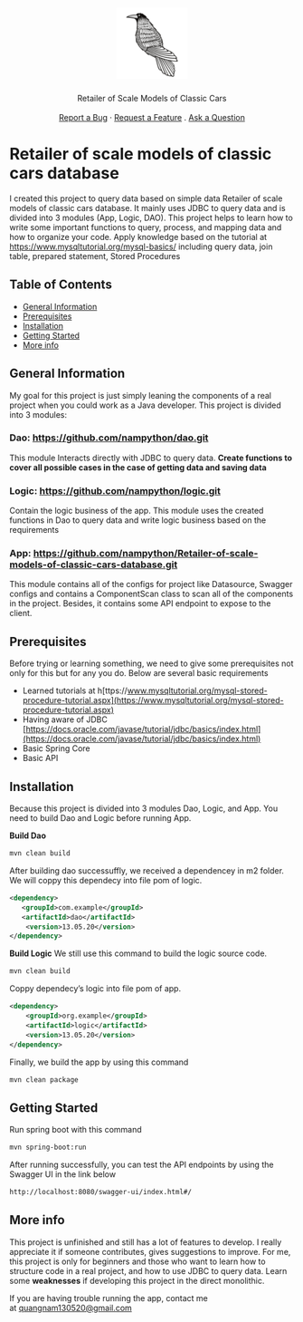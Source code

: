 <h1 align="center">
  <a href="https://github.com/nampython/IoC-Container">
    <img src="1675173432crow-bird.svg" alt="Logo" width="125" height="125">
  </a>
</h1>

<div align="center">
  Retailer of Scale Models of Classic Cars
  <br />
  <br />
  <a href="https://github.com/nampython/Retailer-of-scale-models-of-classic-cars-database/issues/new?assignees=&labels=bug&template=bug_report.md&title=">Report a Bug</a>
  ·
  <a href="https://github.com/nampython/Retailer-of-scale-models-of-classic-cars-database/issues/new?assignees=&labels=enhancement&template=feature_request.md&title=">Request a Feature</a>
  .
  <a href="https://github.com/nampython/Retailer-of-scale-models-of-classic-cars-database/discussions">Ask a Question</a>
</div>

# Retailer of scale models of classic cars database
I created this project to query data based on simple data Retailer of scale models of classic cars database. It mainly uses JDBC to query data and is divided into 3 modules (App, Logic, DAO). This project helps to learn how to write some important functions to query, process, and mapping data and how to organize your code. Apply  knowledge based on the tutorial at  https://www.mysqltutorial.org/mysql-basics/ including query data, join table, prepared statement, Stored Procedures

## Table of Contents
* [General Information](#general-information)
* [Prerequisites](#prerequisites)
* [Installation](#installation)
* [Getting Started](#getting-started)
* [More info](#more-info)

## General Information
My goal for this project is just simply leaning the components of a real project when you could work as a Java developer. This project is divided into 3 modules:

### **Dao:**  https://github.com/nampython/dao.git

This module Interacts directly with JDBC to query data. **Create functions to cover all possible cases in the case of getting data and saving data**

### **Logic**: https://github.com/nampython/logic.git

Contain the logic business of the app. This module uses the created functions in Dao to query data and write logic business based on the requirements

### **App**: https://github.com/nampython/Retailer-of-scale-models-of-classic-cars-database.git

This module contains all of the configs for project like Datasource, Swagger configs and contains a ComponentScan class to scan all of the components in the project. Besides, it contains some API endpoint to expose to the client.

## Prerequisites
Before trying or learning something, we need to give some prerequisites not only for this but for any you do. Below are several basic requirements
- Learned tutorials at h[ttps://www.mysqltutorial.org/mysql-stored-procedure-tutorial.aspx](https://www.mysqltutorial.org/mysql-stored-procedure-tutorial.aspx)
- Having aware of JDBC [https://docs.oracle.com/javase/tutorial/jdbc/basics/index.html](https://docs.oracle.com/javase/tutorial/jdbc/basics/index.html)
- Basic Spring Core
- Basic API


## Installation
Because this project is divided into 3 modules Dao, Logic, and App. You need to build Dao and Logic before running App.

**Build Dao**
```xml
mvn clean build
```
After building dao successuffly, we received a dependencey in m2 folder. We will coppy this dependecy into file pom of logic.
```xml
<dependency>
   <groupId>com.example</groupId>
   <artifactId>dao</artifactId>
    <version>13.05.20</version>
</dependency>
```
**Build Logic**
We still use this command to build the logic source code.

```xml
mvn clean build
```
Coppy dependecy’s logic into file pom of app.
```xml
<dependency>
    <groupId>org.example</groupId>
    <artifactId>logic</artifactId>
    <version>13.05.20</version>
</dependency>
```
Finally, we build the app by using this command
```xml
mvn clean package
```

## Getting Started

Run spring boot with this command
```xml
mvn spring-boot:run
```
After running successfully, you can test the API endpoints by using the Swagger UI in the link below
```xml
http://localhost:8080/swagger-ui/index.html#/
```

## More info
This project is unfinished and still has a lot of features to develop. I really appreciate it if someone contributes, gives suggestions to improve. For me,  this project is only for beginners and those who want to learn how to structure code in a real project, and how to use JDBC to query data. Learn some **weaknesses** if developing this project in the direct monolithic.

If you are having trouble running the app, contact me at [quangnam130520@gmail.com](mailto:quangnam130520@gmail.com)
